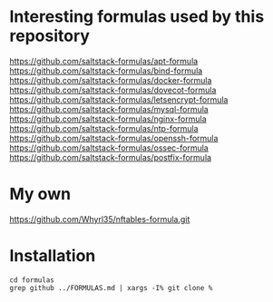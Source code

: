 # Interesting formulas used by this repository

https://github.com/saltstack-formulas/apt-formula
https://github.com/saltstack-formulas/bind-formula
https://github.com/saltstack-formulas/docker-formula
https://github.com/saltstack-formulas/dovecot-formula
https://github.com/saltstack-formulas/letsencrypt-formula
https://github.com/saltstack-formulas/mysql-formula
https://github.com/saltstack-formulas/nginx-formula
https://github.com/saltstack-formulas/ntp-formula
https://github.com/saltstack-formulas/openssh-formula
https://github.com/saltstack-formulas/ossec-formula
https://github.com/saltstack-formulas/postfix-formula

# My own

https://github.com/Whyrl35/nftables-formula.git


# Installation

``` 
cd formulas
grep github ../FORMULAS.md | xargs -I% git clone %
```